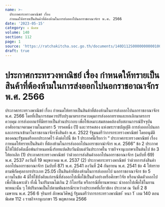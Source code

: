 ```yaml
---
name: >-
  ประกาศกระทรวงพาณิชย์ เรื่อง
  กำหนดให้ทรายเป็นสินค้าที่ต้องห้ามในการส่งออกไปนอกราชอาณาจักร พ.ศ. 2566
date: '2023-05-15'
category: ง พิเศษ
volume: 140
section: 112
page: 1
source: 'https://ratchakitcha.soc.go.th/documents/140D112S0000000000100.pdf'
draft: true
---
```


# ประกาศกระทรวงพาณิชย์ เรื่อง กำหนดให้ทรายเป็นสินค้าที่ต้องห้ามในการส่งออกไปนอกราชอาณาจักร พ.ศ. 2566

ประกาศกระทรวงพาณิชย์ เรื่อง กำหนดให้ทรายเป็นสินค้าที่ต้องห้ามในการส่งออกไปนอกราชอาณาจักร พ.ศ. 2566 โดยที่เป็นการสมควรปรับปรุงมาตรการควบคุมการส่งออกทรายและยกเลิกมาตรการควบคุม การส่งออกแร่ที่มีทรายเป็นส่วนประกอบ เพื่อให้เหมาะสมสอดคล้องกับสถานการณ์ปัจจุบัน อาศัยอานาจตามความในมาตรา 5 วรรคหนึ่ง (1) และวรรคสอง แห่งพระราชบัญญัติ การส่งออกไปนอกและการนาเข้ามาในราชอาณาจักรซึ่งสินค้า พ.ศ. 2522 รัฐมนตรีว่าการกระทรวงพาณิชย์ โดยอนุมัติของคณะรัฐมนตรีออกประกาศไว้ ดังต่อไปนี้ ข้อ 1 ประกาศนี้เรียกว่า “ ประกาศกระทรวงพาณิชย์ เรื่อง กาหนดให้ทรายเป็นสินค้า ที่ต้องห้ามในการส่งออกไปนอกราชอาณำจักร พ.ศ. 2566” ข้อ 2 ประกาศนี้ให้ใช้บังคับเมื่อพ้นกำหนดหนึ่งร้อยแปดสิบวันนับแต่วันประกาศใน ราชกิจจานุเบกษาเป็นต้นไป ข้อ 3 ให้ยกเลิก (1) ประกาศกระทรวงพาณิชย์ ว่าด้วยการส่งสินค้าออกไปนอกราชอาณาจักร (ฉบับที่ 69) พ.ศ. 2537 ลงวันที่ 19 พฤษภาคม พ.ศ. 2537 (2) ประกาศกระทรวงพาณิชย์ ว่าด้วยการส่งสินค้าออกไปนอกราชอาณาจักร (ฉบับที่ 87) พ.ศ. 2541 ลงวันที่ 24 กันยายน พ.ศ. 2541 ข้อ 4 ให้ทรายตามพิกัดศุลกากรประเภท 25.05 เป็นสินค้าที่ต้องห้ามในการส่งออกไป นอกราชอาณาจักร ข้อ 5 ความในข้อ 4 มิให้ใช้บังคับแก่กรณีที่ส่งออกไปเพื่อใช้เป็นตัวอย่างหรือศึกษาวิจัย หรือนาติดตัวออกไปเพื่อใช้เฉพาะตัว ทั้งนี้ ในปริมาณไม่เกิน 2 กิโลกรัม หรือกรณีที่ยานพาหนะ นำออกไปเพื่อใช้ในยานพาหนะนั้น ๆ ให้ปริมาณเป็นไปตามพันธกรณีระหว่างประเทศที่เกี่ยวข้อง ประกาศ ณ วันที่ 2 8 เมษายน พ.ศ. 256 6 จุรินทร์ ลักษณวิศิษฏ์ รัฐมนตรีว่าการกระทรวงพาณิชย์ ้ หนา 1 ่ เลม 140 ตอนพิเศษ 112 ง ราชกิจจานุเบกษา 15 พฤษภาคม 2566
